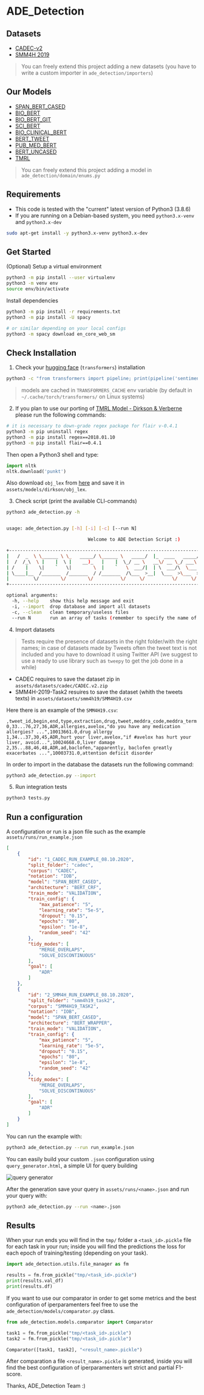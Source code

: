 # ADE_Detection


## Datasets

* [CADEC-v2](https://data.csiro.au/collections/collection/CIcsiro:10948/SQcadec/RP1/RS25/RORELEVANCE/STsearch-by-keyword/RI1/RT1/)
* [SMM4H 2019](https://www.aclweb.org/anthology/W19-3203.pdf)

> You can freely extend this project adding a new datasets (you have to write a custom importer in `ade_detection/importers`)

## Our Models
    
* [SPAN_BERT_CASED](https://huggingface.co/SpanBERT/spanbert-base-cased)
* [BIO_BERT](https://huggingface.co/monologg/biobert_v1.1_pubmed)
* [BIO_BERT_GIT](https://github.com/vthost/biobert-pretrained-pytorch/releases/download/v1.1-pubmed/biobert_v1.1_pubmed.zip)
* [SCI_BERT](https://huggingface.co/allenai/scibert_scivocab_cased)
* [BIO_CLINICAL_BERT](https://huggingface.co/emilyalsentzer/Bio_ClinicalBERT)
* [BERT_TWEET](https://huggingface.co/vinai/bertweet-base)
* [PUB_MED_BERT](https://huggingface.co/microsoft/BiomedNLP-PubMedBERT-base-uncased-abstract-fulltext)
* [BERT_UNCASED](https://huggingface.co/bert-base-uncased)
* [TMRL](https://github.com/AnneDirkson/SharedTaskSMM4H2019)

> You can freely extend this project adding a model in `ade_detection/domain/enums.py`


## Requirements

* This code is tested with the "current" latest version of Python3 (3.8.6)
* If you are running on a Debian-based system, you need `python3.x-venv` and `python3.x-dev`

```sh
sudo apt-get install -y python3.x-venv python3.x-dev
```


## Get Started

(Optional) Setup a virtual environment

```sh
python3 -m pip install --user virtualenv
python3 -m venv env
source env/bin/activate
```

Install dependencies 

```sh
python3 -m pip install -r requirements.txt
python3 -m pip install -U spacy

# or similar depending on your local configs
python3 -m spacy download en_core_web_sm
```

## Check Installation

1. Check your [hugging face](https://huggingface.co/transformers/installation.html) (`transformers`) installation

```sh
python3 -c "from transformers import pipeline; print(pipeline('sentiment-analysis')('I hate you'))"
```

> models are cached in `TRANSFORMERS_CACHE` env variable (by default in `~/.cache/torch/transformers/` on Linux systems)


2. If you plan to use our porting of [TMRL Model - Dirkson & Verberne](https://www.aclweb.org/anthology/W19-3203.pdf) please run the following commands:

```sh
# it is necessary to down-grade regex package for flair v-0.4.1
python3 -m pip uninstall regex
python3 -m pip install regex==2018.01.10
python3 -m pip install flair==0.4.1
```

Then open a Python3 shell and type:

```py
import nltk
nltk.download('punkt')
```

Also download `obj_lex` from [here](https://github.com/AnneDirkson/LexNorm) and save it in `assets/models/dirkson/obj_lex`.

3. Check script (print the available CLI-commands)

```sh
python3 ade_detection.py -h


usage: ade_detection.py [-h] [-i] [-c] [--run N]

                              Welcome to ADE Detection Script :)  

+---------------------------------------------------------------------------------------------+
|   /  _  \ \______ \ \_   _____/ \______ \   _____/  |_  ____   _____/  |_|__| ____   ____   |
|  /  /_\  \ |    |  \ |    __)_   |    |  \_/ __ \   __\/ __ \_/ ___\   __\  |/  _ \ /    \  |
| /    |    \|    `   \|        \  |    `   \  ___/|  | \  ___/\  \___|  | |  (  <_> )   |  \ | 
| \____|__  /_______  /_______  / /_______  /\___  >__|  \___  >\___  >__| |__|\____/|___|  / |
|         \/        \/        \/          \/     \/          \/     \/                    \/  |
+---------------------------------------------------------------------------------------------+

optional arguments:
  -h, --help    show this help message and exit
  -i, --import  drop database and import all datasets
  -c, --clean   clean temporary/useless files
  --run N       run an array of tasks (remember to specify the name of your run .json)
```

4. Import datasets

> Tests require the presence of datasets in the right folder/with the right names; 
in case of datasets made by Tweets often the tweet text is not included and you have to download it using Twitter API 
(we suggest to use a ready to use library such as `tweepy` to get the job done in a while) 

* CADEC requires to save the dataset zip in `assets/datasets/cadec/CADEC.v2.zip`
* SMM4H-2019-Task2 resuires to save the dataset (whith the tweets texts) in `assets/datasets/smm4h19/SMM4H19.csv`

Here there is an example of the `SMM4H19.csv`:

```
,tweet_id,begin,end,type,extraction,drug,tweet,meddra_code,meddra_term
0,33...76,27,36,ADR,allergies,avelox,"do you have any medication allergies? ...",10013661.0,drug allergy
1,34...37,30,45,ADR,hurt your liver,avelox,"if #avelox has hurt your liver, avoid...",10024668.0,liver damage
2,35...88,46,48,ADR,ad,baclofen,"apparently, baclofen greatly exacerbates ...",10003731.0,attention deficit disorder
```

In order to import in the database the datasets run the following command:

```sh
python3 ade_detection.py --import
```

5. Run integration tests

```sh
python3 tests.py 
```


## Run a configuration

A configuration or run is a json file such as the example `assets/runs/run_example.json`

```json
[
    {
        "id": "1_CADEC_RUN_EXAMPLE_08.10.2020",
        "split_folder": "cadec",
        "corpus": "CADEC",
        "notation": "IOB",
        "model": "SPAN_BERT_CASED",
        "architecture": "BERT_CRF",
        "train_mode": "VALIDATION",
        "train_config": {
            "max_patience": "5",
            "learning_rate": "5e-5",
            "dropout": "0.15",
            "epochs": "80",
            "epsilon": "1e-8",
            "random_seed": "42"
        },
        "tidy_modes": [
            "MERGE_OVERLAPS",
            "SOLVE_DISCONTINUOUS"
        ],
        "goal": [
            "ADR"
        ]
    },
    {
        "id": "2_SMM4H_RUN_EXAMPLE_08.10.2020",
        "split_folder": "smm4h19_task2",
        "corpus": "SMM4H19_TASK2",
        "notation": "IOB",
        "model": "SPAN_BERT_CASED",
        "architecture": "BERT_WRAPPER",
        "train_mode": "VALIDATION",
        "train_config": {
            "max_patience": "5",
            "learning_rate": "5e-5",
            "dropout": "0.15",
            "epochs": "80",
            "epsilon": "1e-8",
            "random_seed": "42"
        },
        "tidy_modes": [
            "MERGE_OVERLAPS",
            "SOLVE_DISCONTINUOUS"
        ],
        "goal": [
            "ADR"
        ]
    }
]
```

You can run the example with:

```sh
python3 ade_detection.py --run run_example.json
```

You can easily build your custom `.json` configuration using `query_generator.html`, a simple UI for query building

![query generator](documentation/assets/figures/query_generator.jpg)

After the generation save your query in `assets/runs/<name>.json`
and run your query with:

```sh
python3 ade_detection.py --run <name>.json
```

## Results

When your run ends you will find in the `tmp/` folder a `<task_id>.pickle` file for each task in your run; inside you will find the predictions the loss for each epoch of training/testing (depending on your task).

```py
import ade_detection.utils.file_manager as fm

results = fm.from_pickle("tmp/<task_id>.pickle")
print(results.val_df)
print(results.df)
```

If you want to use our comparator in order to get some metrics and the best 
configuration of iperparamenters feel free to use the `ade_detection/models/comparator.py` class.

```py
from ade_detection.models.comparator import Comparator

task1 = fm.from_pickle("tmp/<task_id>.pickle")
task2 = fm.from_pickle("tmp/<task_id>.pickle")

Comparator([task1, task2], "<result_name>.pickle")
```

After comparation a file `<result_name>.pickle` is generated, inside you will find the best configuration of iperparamenters wrt strict and partial F1-score.


Thanks,
ADE_Detection Team :)